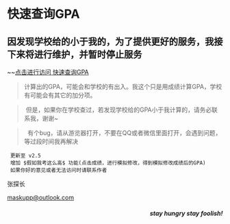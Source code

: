 # 快速查询GPA

## 因发现学校给的小于我的，为了提供更好的服务，我接下来将进行维护，并暂时停止服务


~~[点击进行访问 快速查询GPA](http://gpa.ngrok.club:8080/getGPA/gpa/login)


>  计算出的GPA，可能会和学校的有出入。我这个只是用成绩计算GPA，学校有可能会有其它的加分项。

>  但是，如果你在学校查过，若发现学校给的GPA小于我计算的，请务必联系我，谢谢~

>  有个bug，请从游览器打开，不要在QQ或者微信里面打开，会遇到问题，等过段时间我再解决
 
>  
```
 更新至 v2.5
 增加 $假如我考这么高$ 功能(点击成绩，进行模拟修改，得到模拟修改成绩后的GPA)
 如果你好的意见或者无法访问时请联系作者
 ```
 

 张探长 

 
 maskupp@outlook.com
 
 

<h5 align="right">stay hungry stay foolish!</h5>
